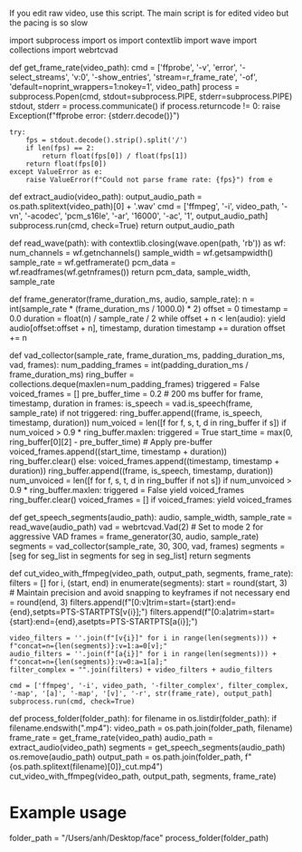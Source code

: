 If you edit raw video, use this script. The main script is for edited video but the pacing is so slow

import subprocess
import os
import contextlib
import wave
import collections
import webrtcvad

def get_frame_rate(video_path):
    cmd = ['ffprobe', '-v', 'error', '-select_streams', 'v:0',
           '-show_entries', 'stream=r_frame_rate', '-of', 'default=noprint_wrappers=1:nokey=1', video_path]
    process = subprocess.Popen(cmd, stdout=subprocess.PIPE, stderr=subprocess.PIPE)
    stdout, stderr = process.communicate()
    if process.returncode != 0:
        raise Exception(f"ffprobe error: {stderr.decode()}")

    try:
        fps = stdout.decode().strip().split('/')
        if len(fps) == 2:
            return float(fps[0]) / float(fps[1])
        return float(fps[0])
    except ValueError as e:
        raise ValueError(f"Could not parse frame rate: {fps}") from e

def extract_audio(video_path):
    output_audio_path = os.path.splitext(video_path)[0] + '.wav'
    cmd = ['ffmpeg', '-i', video_path, '-vn', '-acodec', 'pcm_s16le', '-ar', '16000', '-ac', '1', output_audio_path]
    subprocess.run(cmd, check=True)
    return output_audio_path

def read_wave(path):
    with contextlib.closing(wave.open(path, 'rb')) as wf:
        num_channels = wf.getnchannels()
        sample_width = wf.getsampwidth()
        sample_rate = wf.getframerate()
        pcm_data = wf.readframes(wf.getnframes())
        return pcm_data, sample_width, sample_rate

def frame_generator(frame_duration_ms, audio, sample_rate):
    n = int(sample_rate * (frame_duration_ms / 1000.0) * 2)
    offset = 0
    timestamp = 0.0
    duration = float(n) / sample_rate / 2
    while offset + n < len(audio):
        yield audio[offset:offset + n], timestamp, duration
        timestamp += duration
        offset += n

def vad_collector(sample_rate, frame_duration_ms, padding_duration_ms, vad, frames):
    num_padding_frames = int(padding_duration_ms / frame_duration_ms)
    ring_buffer = collections.deque(maxlen=num_padding_frames)
    triggered = False
    voiced_frames = []
    pre_buffer_time = 0.2  # 200 ms buffer
    for frame, timestamp, duration in frames:
        is_speech = vad.is_speech(frame, sample_rate)
        if not triggered:
            ring_buffer.append((frame, is_speech, timestamp, duration))
            num_voiced = len([f for f, s, t, d in ring_buffer if s])
            if num_voiced > 0.9 * ring_buffer.maxlen:
                triggered = True
                start_time = max(0, ring_buffer[0][2] - pre_buffer_time)  # Apply pre-buffer
                voiced_frames.append((start_time, timestamp + duration))
                ring_buffer.clear()
        else:
            voiced_frames.append((timestamp, timestamp + duration))
            ring_buffer.append((frame, is_speech, timestamp, duration))
            num_unvoiced = len([f for f, s, t, d in ring_buffer if not s])
            if num_unvoiced > 0.9 * ring_buffer.maxlen:
                triggered = False
                yield voiced_frames
                ring_buffer.clear()
                voiced_frames = []
    if voiced_frames:
        yield voiced_frames

def get_speech_segments(audio_path):
    audio, sample_width, sample_rate = read_wave(audio_path)
    vad = webrtcvad.Vad(2)  # Set to mode 2 for aggressive VAD
    frames = frame_generator(30, audio, sample_rate)
    segments = vad_collector(sample_rate, 30, 300, vad, frames)
    segments = [seg for seg_list in segments for seg in seg_list]
    return segments

def cut_video_with_ffmpeg(video_path, output_path, segments, frame_rate):
    filters = []
    for i, (start, end) in enumerate(segments):
        start = round(start, 3)  # Maintain precision and avoid snapping to keyframes if not necessary
        end = round(end, 3)
        filters.append(f"[0:v]trim=start={start}:end={end},setpts=PTS-STARTPTS[v{i}];")
        filters.append(f"[0:a]atrim=start={start}:end={end},asetpts=PTS-STARTPTS[a{i}];")

    video_filters = ''.join(f"[v{i}]" for i in range(len(segments))) + f"concat=n={len(segments)}:v=1:a=0[v];"
    audio_filters = ''.join(f"[a{i}]" for i in range(len(segments))) + f"concat=n={len(segments)}:v=0:a=1[a];"
    filter_complex = "".join(filters) + video_filters + audio_filters

    cmd = ['ffmpeg', '-i', video_path, '-filter_complex', filter_complex, '-map', '[a]', '-map', '[v]', '-r', str(frame_rate), output_path]
    subprocess.run(cmd, check=True)

def process_folder(folder_path):
    for filename in os.listdir(folder_path):
        if filename.endswith(".mp4"):
            video_path = os.path.join(folder_path, filename)
            frame_rate = get_frame_rate(video_path)
            audio_path = extract_audio(video_path)
            segments = get_speech_segments(audio_path)
            os.remove(audio_path)
            output_path = os.path.join(folder_path, f"{os.path.splitext(filename)[0]}_cut.mp4")
            cut_video_with_ffmpeg(video_path, output_path, segments, frame_rate)

# Example usage
folder_path = "/Users/anh/Desktop/face"
process_folder(folder_path)